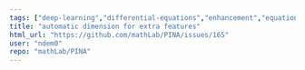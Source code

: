 ```yaml
---
tags: ["deep-learning","differential-equations","enhancement","equation-learning","hacktoberfest","lightining","machine-learning","modeling","neural-network","ode","pde","physics-informed","physics-informed-neural-networks","pinn","python","pytorch"]
title: "automatic dimension for extra features"
html_url: "https://github.com/mathLab/PINA/issues/165"
user: "ndem0"
repo: "mathLab/PINA"
---
```


